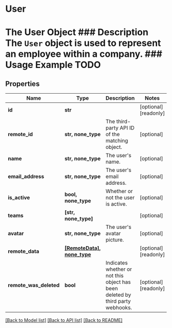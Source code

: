 # User

# The User Object ### Description The `User` object is used to represent an employee within a company.  ### Usage Example TODO

## Properties
Name | Type | Description | Notes
------------ | ------------- | ------------- | -------------
**id** | **str** |  | [optional] [readonly] 
**remote_id** | **str, none_type** | The third-party API ID of the matching object. | [optional] 
**name** | **str, none_type** | The user&#39;s name. | [optional] 
**email_address** | **str, none_type** | The user&#39;s email address. | [optional] 
**is_active** | **bool, none_type** | Whether or not the user is active. | [optional] 
**teams** | **[str, none_type]** |  | [optional] 
**avatar** | **str, none_type** | The user&#39;s avatar picture. | [optional] 
**remote_data** | [**[RemoteData], none_type**](RemoteData.md) |  | [optional] [readonly] 
**remote_was_deleted** | **bool** | Indicates whether or not this object has been deleted by third party webhooks. | [optional] [readonly] 

[[Back to Model list]](../README.md#documentation-for-models) [[Back to API list]](../README.md#documentation-for-api-endpoints) [[Back to README]](../README.md)


